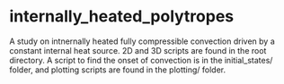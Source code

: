 # internally_heated_polytropes
A study on intnernally heated fully compressible convection driven by a constant internal heat source. 2D and 3D scripts are found in the root directory. A script to find the onset of convection is in the initial_states/ folder, and plotting scripts are found in the plotting/ folder.
